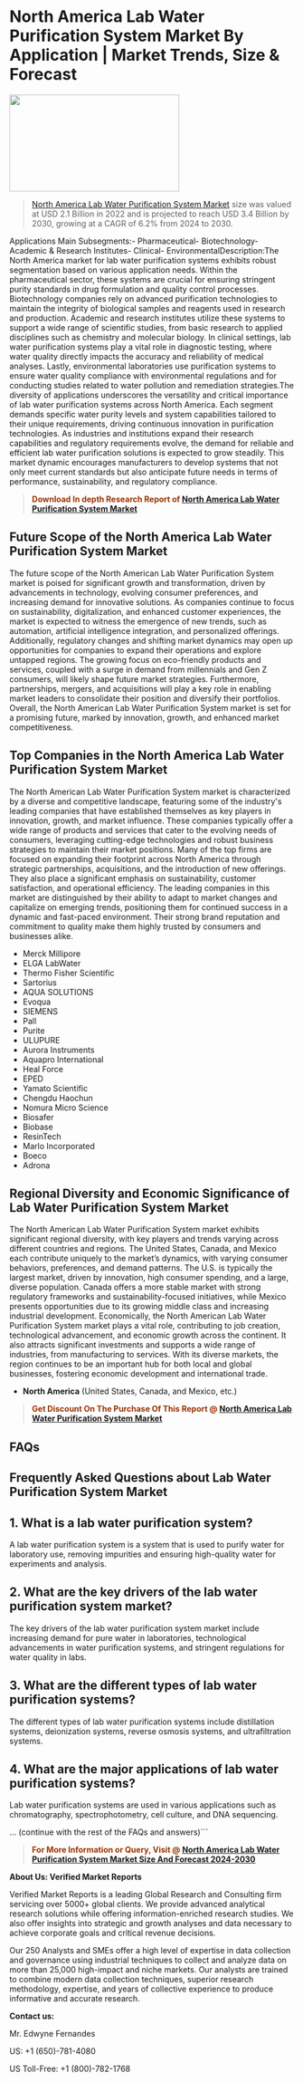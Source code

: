 <p><h1>North America Lab Water Purification System Market By Application | Market Trends, Size & Forecast</h1><p><img class="aligncenter size-medium wp-image-105565" src="https://ffe5etoiles.com/wp-content/uploads/2025/01/MST7-300x171.png" alt="" width="300" height="171" /></p><blockquote><p><a href="https://www.verifiedmarketreports.com/download-sample/?rid=461910&utm_source=Github-NA&utm_medium=376" target="_blank">North America Lab Water Purification System Market</a> size was valued at USD 2.1 Billion in 2022 and is projected to reach USD 3.4 Billion by 2030, growing at a CAGR of 6.2% from 2024 to 2030.</p></blockquote>Applications Main Subsegments:- Pharmaceutical- Biotechnology- Academic & Research Institutes- Clinical- EnvironmentalDescription:The North America market for lab water purification systems exhibits robust segmentation based on various application needs. Within the pharmaceutical sector, these systems are crucial for ensuring stringent purity standards in drug formulation and quality control processes. Biotechnology companies rely on advanced purification technologies to maintain the integrity of biological samples and reagents used in research and production. Academic and research institutes utilize these systems to support a wide range of scientific studies, from basic research to applied disciplines such as chemistry and molecular biology. In clinical settings, lab water purification systems play a vital role in diagnostic testing, where water quality directly impacts the accuracy and reliability of medical analyses. Lastly, environmental laboratories use purification systems to ensure water quality compliance with environmental regulations and for conducting studies related to water pollution and remediation strategies.The diversity of applications underscores the versatility and critical importance of lab water purification systems across North America. Each segment demands specific water purity levels and system capabilities tailored to their unique requirements, driving continuous innovation in purification technologies. As industries and institutions expand their research capabilities and regulatory requirements evolve, the demand for reliable and efficient lab water purification solutions is expected to grow steadily. This market dynamic encourages manufacturers to develop systems that not only meet current standards but also anticipate future needs in terms of performance, sustainability, and regulatory compliance.</p><blockquote><p><span style="color: #993300;"><strong>Download In depth Research Report of <a href="https://www.verifiedmarketreports.com/download-sample/?rid=461910&utm_source=Github-NA&utm_medium=376">North America Lab Water Purification System Market</a></strong></span></p></blockquote><h2>Future Scope of the North America Lab Water Purification System Market</h2><p>The future scope of the North American Lab Water Purification System market is poised for significant growth and transformation, driven by advancements in technology, evolving consumer preferences, and increasing demand for innovative solutions. As companies continue to focus on sustainability, digitalization, and enhanced customer experiences, the market is expected to witness the emergence of new trends, such as automation, artificial intelligence integration, and personalized offerings. Additionally, regulatory changes and shifting market dynamics may open up opportunities for companies to expand their operations and explore untapped regions. The growing focus on eco-friendly products and services, coupled with a surge in demand from millennials and Gen Z consumers, will likely shape future market strategies. Furthermore, partnerships, mergers, and acquisitions will play a key role in enabling market leaders to consolidate their position and diversify their portfolios. Overall, the North American Lab Water Purification System market is set for a promising future, marked by innovation, growth, and enhanced market competitiveness.</p><h2>Top Companies in the North America Lab Water Purification System Market</h2><p>The North American Lab Water Purification System market is characterized by a diverse and competitive landscape, featuring some of the industry's leading companies that have established themselves as key players in innovation, growth, and market influence. These companies typically offer a wide range of products and services that cater to the evolving needs of consumers, leveraging cutting-edge technologies and robust business strategies to maintain their market positions. Many of the top firms are focused on expanding their footprint across North America through strategic partnerships, acquisitions, and the introduction of new offerings. They also place a significant emphasis on sustainability, customer satisfaction, and operational efficiency. The leading companies in this market are distinguished by their ability to adapt to market changes and capitalize on emerging trends, positioning them for continued success in a dynamic and fast-paced environment. Their strong brand reputation and commitment to quality make them highly trusted by consumers and businesses alike.</p><p><ul><li>Merck Millipore </li><li> ELGA LabWater </li><li> Thermo Fisher Scientific </li><li> Sartorius </li><li> AQUA SOLUTIONS </li><li> Evoqua </li><li> SIEMENS </li><li> Pall </li><li> Purite </li><li> ULUPURE </li><li> Aurora Instruments </li><li> Aquapro International </li><li> Heal Force </li><li> EPED </li><li> Yamato Scientific </li><li> Chengdu Haochun </li><li> Nomura Micro Science </li><li> Biosafer </li><li> Biobase </li><li> ResinTech </li><li> Marlo Incorporated </li><li> Boeco </li><li> Adrona</li></ul></p><h2>Regional Diversity and Economic Significance of Lab Water Purification System Market</h2><p>The North American Lab Water Purification System market exhibits significant regional diversity, with key players and trends varying across different countries and regions. The United States, Canada, and Mexico each contribute uniquely to the market’s dynamics, with varying consumer behaviors, preferences, and demand patterns. The U.S. is typically the largest market, driven by innovation, high consumer spending, and a large, diverse population. Canada offers a more stable market with strong regulatory frameworks and sustainability-focused initiatives, while Mexico presents opportunities due to its growing middle class and increasing industrial development. Economically, the North American Lab Water Purification System market plays a vital role, contributing to job creation, technological advancement, and economic growth across the continent. It also attracts significant investments and supports a wide range of industries, from manufacturing to services. With its diverse markets, the region continues to be an important hub for both local and global businesses, fostering economic development and international trade.</p><ul> <li><strong>North America</strong> (United States, Canada, and Mexico, etc.)</li></ul><blockquote><p><span style="color: #993300;"><strong>Get Discount On The Purchase Of This Report @ <a href="https://www.verifiedmarketreports.com/ask-for-discount/?rid=461910&utm_source=Github-NA&utm_medium=376">North America Lab Water Purification System Market</a></strong></span></p></blockquote><h2>FAQs</h2><p><h2>Frequently Asked Questions about Lab Water Purification System Market</h1><h2>1. What is a lab water purification system?</div><div></h2><p>A lab water purification system is a system that is used to purify water for laboratory use, removing impurities and ensuring high-quality water for experiments and analysis.</p><h2>2. What are the key drivers of the lab water purification system market?</div><div></h2><p>The key drivers of the lab water purification system market include increasing demand for pure water in laboratories, technological advancements in water purification systems, and stringent regulations for water quality in labs.</p><h2>3. What are the different types of lab water purification systems?</div><div></h2><p>The different types of lab water purification systems include distillation systems, deionization systems, reverse osmosis systems, and ultrafiltration systems.</p><h2>4. What are the major applications of lab water purification systems?</div><div></h2><p>Lab water purification systems are used in various applications such as chromatography, spectrophotometry, cell culture, and DNA sequencing.</p>... (continue with the rest of the FAQs and answers)</body></html>```</p><blockquote><p><span style="color: #993300;"><strong>For More Information or Query, Visit @ <a href="https://www.verifiedmarketreports.com/product/lab-water-purification-system-market/">North America Lab Water Purification System Market Size And Forecast 2024-2030</a></strong></span></p></blockquote><p><strong>About Us: Verified Market Reports</strong></p><p>Verified Market Reports is a leading Global Research and Consulting firm servicing over 5000+ global clients. We provide advanced analytical research solutions while offering information-enriched research studies. We also offer insights into strategic and growth analyses and data necessary to achieve corporate goals and critical revenue decisions.</p><p>Our 250 Analysts and SMEs offer a high level of expertise in data collection and governance using industrial techniques to collect and analyze data on more than 25,000 high-impact and niche markets. Our analysts are trained to combine modern data collection techniques, superior research methodology, expertise, and years of collective experience to produce informative and accurate research.</p><p><strong>Contact us:</strong></p><p>Mr. Edwyne Fernandes</p><p>US: +1 (650)-781-4080</p><p>US Toll-Free: +1 (800)-782-1768</p>
